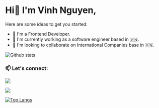 # Hi👋 I'm Vinh Nguyen,

Here are some ideas to get you started:

- 🌱  I'm a Frontend Developer.
- 🎯  I'm currently working as a software engineer based in 🇻🇳.
- 👀  I'm looking to collaborate on International Companies base in 🇻🇳.

![Github stats](https://github-readme-stats.vercel.app/api?username=jvinhit)

### 📫 Let's connect:

[![](https://img.shields.io/badge/linkedin-%230077B5.svg?&style=for-the-badge&logo=linkedin&logoColor=white0e76a8)](https://www.linkedin.com/in/jvinhit)

[![](https://img.shields.io/badge/Facebook-1877F2?style=for-the-badge&logo=facebook&logoColor=white)](https://www.facebook.com/frontenddeveloperworld)

[![Top Langs](https://github-readme-stats.vercel.app/api/top-langs/?username=homfarnam)](https://github.com/jvinhit)

